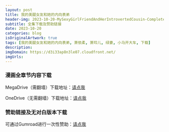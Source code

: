 ```yaml
---
layout: post
title: 我的美腿女友和她的内向表弟
header-img: 2023-10-20-MySexyGirlFriendAndHerIntrovertedCousin-Completedownload/227.1.jpg
subtitle: 全集下载及赞助链接
date: 2023-10-20
categories: blog
isOriginalArtwork: true
tags: [我的美腿女友和她的内向表弟, 萧依柔, 萧玲儿, 绿妻, 小马开大车, 下载]
description:
imgDomain: https://d3i33ap8n3le07.cloudfront.net/
imgUrls:
---
```

### 漫画全章节内容下载

MegaDrive（需翻墙）下载地址：[请点我](https://mega.nz/file/CcVFmQCS#U0TmUc4iUb3MSnswwZW5y3sFwmJ4B6f8ajDCh8kGtOE "MegaDrive")

OneDrive（无需翻墙）下载地址：[请点我](https://1drv.ms/u/c/f9656244127449a9/EalJdBJEYmUggPlsAAAAAAABYwPINlBlHdhs9lgNOfu6IA?e=fChmLJ "OneDrive")

### 赞助链接及无对白版本下载

可通过Gumroad进行一次性赞助：[请点我](https://weloventr4ever.gumroad.com/l/MySexyGirlFriendAndHerIntrovertedCousinWithoutDialogue)
